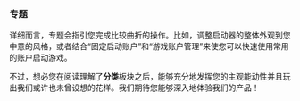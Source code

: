 ### 专题

详细而言，专题会指引您完成比较曲折的操作。比如，调整启动器的整体外观到您中意的风格，或者结合“固定启动账户”和“游戏账户管理”来使您可以快速使用常用的账户启动游戏。

不过，想必您在阅读理解了**分类**板块之后，能够充分地发挥您的主观能动性并且玩出我们或许也未曾设想的花样。我们期待您能够深入地体验我们的产品！